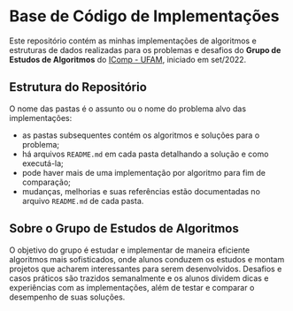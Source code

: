 # Base de Código de Implementações

Este repositório contém as minhas implementações de algoritmos e estruturas de dados realizadas para os problemas e desafios do **Grupo de Estudos de Algoritmos** do <a href="https://icomp.ufam.edu.br/">IComp - UFAM</a>, iniciado em set/2022.

## Estrutura do Repositório

O nome das pastas é o assunto ou o nome do problema alvo das implementações:

- as pastas subsequentes contém os algoritmos e soluções para o problema;
- há arquivos ```README.md``` em cada pasta detalhando a solução e como executá-la;
- pode haver mais de uma implementação por algoritmo para fim de comparação;
- mudanças, melhorias e suas referências estão documentadas no arquivo ```README.md``` de cada pasta.

## Sobre o Grupo de Estudos de Algoritmos

O objetivo do grupo é estudar e implementar de maneira eficiente algoritmos mais sofisticados, onde alunos conduzem os estudos e montam projetos que acharem interessantes para serem desenvolvidos. Desafios e casos práticos são trazidos semanalmente e os alunos dividem dicas e experiências com as implementações, além de testar e comparar o desempenho de suas soluções.
